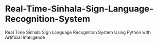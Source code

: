 # Real-Time-Sinhala-Sign-Language-Recognition-System
Real Time Sinhala Sign Language Recognition System Using Python with Artificial Inteligence
